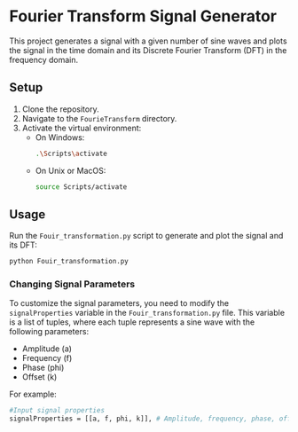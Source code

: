 # Fourier Transform Signal Generator

This project generates a signal with a given number of sine waves and plots the signal in the time domain and its Discrete Fourier Transform (DFT) in the frequency domain.

## Setup

1. Clone the repository.
2. Navigate to the `FourieTransform` directory.
3. Activate the virtual environment:
    - On Windows:
        ```sh
        .\Scripts\activate
        ```
    - On Unix or MacOS:
        ```sh
        source Scripts/activate
        ```
## Usage 

Run the `Fouir_transformation.py` script to generate and plot the signal and its DFT:
```sh
python Fouir_transformation.py
```

### Changing Signal Parameters
To customize the signal parameters, you need to modify the `signalProperties` variable in the `Fouir_transformation.py` file. This variable is a list of tuples, where each tuple represents a sine wave with the following parameters:

* Amplitude (a)
* Frequency (f)
* Phase (phi)
* Offset (k)

For example:

```sh
#Input signal properties
signalProperties = [[a, f, phi, k]], # Amplitude, frequency, phase, off-set                        
```